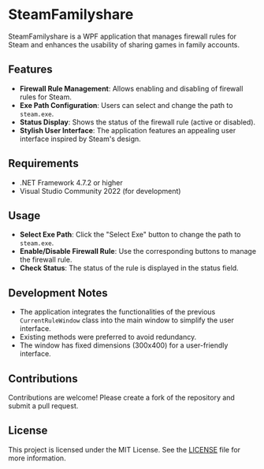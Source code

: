 # SteamFamilyshare

SteamFamilyshare is a WPF application that manages firewall rules for Steam and enhances the usability of sharing games in family accounts.

## Features

- **Firewall Rule Management**: Allows enabling and disabling of firewall rules for Steam.
- **Exe Path Configuration**: Users can select and change the path to `steam.exe`.
- **Status Display**: Shows the status of the firewall rule (active or disabled).
- **Stylish User Interface**: The application features an appealing user interface inspired by Steam's design.

## Requirements

- .NET Framework 4.7.2 or higher
- Visual Studio Community 2022 (for development)

## Usage

- **Select Exe Path**: Click the "Select Exe" button to change the path to `steam.exe`.
- **Enable/Disable Firewall Rule**: Use the corresponding buttons to manage the firewall rule.
- **Check Status**: The status of the rule is displayed in the status field.

## Development Notes

- The application integrates the functionalities of the previous `CurrentRuleWindow` class into the main window to simplify the user interface.
- Existing methods were preferred to avoid redundancy.
- The window has fixed dimensions (300x400) for a user-friendly interface.

## Contributions

Contributions are welcome! Please create a fork of the repository and submit a pull request.

## License

This project is licensed under the MIT License. See the [LICENSE](LICENSE) file for more information.
